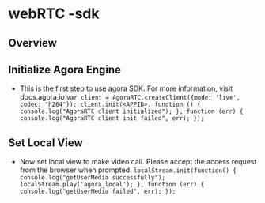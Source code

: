 # webRTC -sdk
## Overview
## Initialize Agora Engine
* This is the first step to use agora SDK. For more information, 
visit docs.agora.io
`
var client = AgoraRTC.createClient({mode: 'live', codec: "h264"});
client.init(<APPID>, function () {
  console.log("AgoraRTC client initialized");
}, function (err) {
  console.log("AgoraRTC client init failed", err);
});
`
## Set Local View
* Now set local view to make video call. Please accept the access request from 
the browser when prompted. 
`
localStream.init(function() {
  console.log("getUserMedia successfully");
  localStream.play('agora_local');
}, function (err) {
  console.log("getUserMedia failed", err);
});
`
